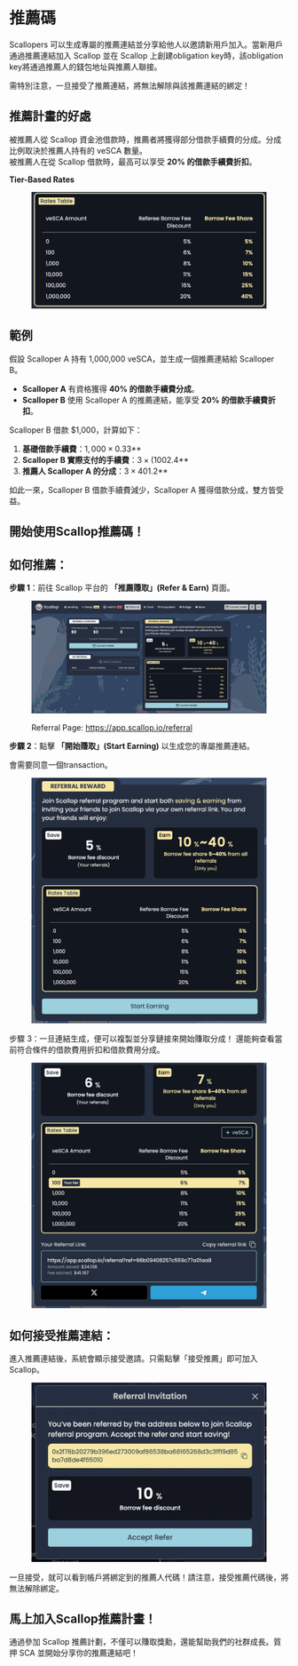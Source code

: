 # 推薦碼

Scallopers 可以生成專屬的推薦連結並分享給他人以邀請新用戶加入。當新用戶通過推薦連結加入 Scallop 並在 Scallop 上創建obligation key時，該obligation key將通過推薦人的錢包地址與推薦人聯接。

需特別注意，一旦接受了推薦連結，將無法解除與該推薦連結的綁定！



## 推薦計畫的好處

被推薦人從 Scallop 資金池借款時，推薦者將獲得部分借款手續費的分成。分成比例取決於推薦人持有的 veSCA 數量。\
被推薦人在從 Scallop 借款時，最高可以享受 **20% 的借款手續費折扣**。

**Tier-Based Rates**

<figure><img src="../.gitbook/assets/1731914319268@2x.jpg" alt=""><figcaption></figcaption></figure>

## 範例

假設 Scalloper A 持有 1,000,000 veSCA，並生成一個推薦連結給 Scalloper B。

* **Scalloper A** 有資格獲得 **40% 的借款手續費分成**。
* **Scalloper B** 使用 Scalloper A 的推薦連結，能享受 **20% 的借款手續費折扣**。

Scalloper B 借款 $1,000，計算如下：

1. **基礎借款手續費**：$1,000 × 0.3% = **$3**
2. **Scalloper B 實際支付的手續費**：$3 × (100% - 20%) = **$2.4**
3. **推薦人 Scalloper A 的分成**：$3 × 40% = **$1.2**

如此一來，Scalloper B 借款手續費減少，Scalloper A 獲得借款分成，雙方皆受益。



## 開始使用Scallop推薦碼！

## 如何推薦：

**步驟 1**：前往 Scallop 平台的 **「推薦賺取」(Refer & Earn)** 頁面。

<figure><img src="../.gitbook/assets/1732457602185@2x.jpg" alt=""><figcaption><p>Referral Page: <a href="https://app.scallop.io/referral">https://app.scallop.io/referral</a></p></figcaption></figure>

**步驟 2**：點擊 **「開始賺取」(Start Earning)** 以生成您的專屬推薦連結。

會需要同意一個transaction。

<figure><img src="../.gitbook/assets/1732472259450@2x.jpg" alt=""><figcaption></figcaption></figure>

步驟 3：一旦連結生成，便可以複製並分享鏈接來開始賺取分成！ 還能夠查看當前符合條件的借款費用折扣和借款費用分成。

<figure><img src="../.gitbook/assets/1732472472217@2x.jpg" alt=""><figcaption></figcaption></figure>

## 如何接受推薦連結：

&#x20;進入推薦連結後，系統會顯示接受邀請。只需點擊「接受推薦」即可加入 Scallop。

<figure><img src="../.gitbook/assets/1732472624610@2x.jpg" alt=""><figcaption></figcaption></figure>

一旦接受，就可以看到帳戶將綁定到的推薦人代碼！請注意，接受推薦代碼後，將無法解除綁定。



## 馬上加入Scallop推薦計畫！

通過參加 Scallop 推薦計劃，不僅可以賺取獎勳，還能幫助我們的社群成長。質押 SCA 並開始分享你的推薦連結吧！
